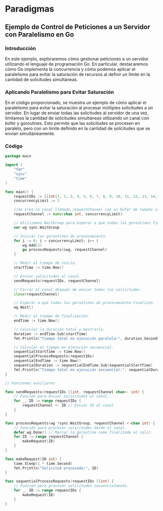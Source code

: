 # Paradigmas

## Ejemplo de Control de Peticiones a un Servidor con Paralelismo en Go

### Introducción
En este ejemplo, exploraremos cómo gestionar peticiones a un servidor utilizando el lenguaje de programación Go. En particular, destacaremos cómo Go implementa la concurrencia y cómo podemos aplicar el paralelismo para evitar la saturación de recursos al definir un límite en la cantidad de solicitudes simultáneas.

### Aplicando Paralelismo para Evitar Saturación
En el código proporcionado, se muestra un ejemplo de cómo aplicar el paralelismo para evitar la saturación al procesar múltiples solicitudes a un servidor. En lugar de enviar todas las solicitudes al servidor de una vez, limitamos la cantidad de solicitudes simultáneas utilizando un canal con búfer y goroutines. Esto permite que las solicitudes se procesen en paralelo, pero con un límite definido en la cantidad de solicitudes que se envían simultáneamente.


### Código
```go
package main

import (
	"fmt"
	"sync"
	"time"
)

func main() {
	requestIDs := []int{1, 2, 3, 4, 5, 6, 7, 8, 9, 10, 11, 12, 13, 14, 15, 16, 17, 18, 19, 20}
	concurrencyLimit := 3

	//Se crea un canal llamado requestChannel con un búfer de tamaño concurrencyLimit para limitar el número de solicitudes que pueden procesarse en paralelo.
	requestChannel := make(chan int, concurrencyLimit)

	// Utilizamos WaitGroup para esperar a que todas las goroutines finalicen.
	var wg sync.WaitGroup

	// Iniciar las goroutines de procesamiento.
	for i := 0; i < concurrencyLimit; i++ {
		wg.Add(1)
		go processRequests(&wg, requestChannel)
	}

	// Medir el tiempo de inicio.
	startTime := time.Now()

	// Enviar solicitudes al canal.
	sendRequests(requestIDs, requestChannel)

	// Cerrar el canal después de enviar todas las solicitudes.
	close(requestChannel)

	// Esperar a que todas las goroutines de procesamiento finalicen.
	wg.Wait()

	// Medir el tiempo de finalización.
	endTime := time.Now()

	// Calcular la duración total y mostrarla.
	duration := endTime.Sub(startTime)
	fmt.Println("Tiempo total en ejecución paralela:", duration.Seconds(), "segundos")

	// Calcular el tiempo en ejecución secuencial.
	sequentialStartTime := time.Now()
	sequentialProcessRequests(requestIDs)
	sequentialEndTime := time.Now()
	sequentialDuration := sequentialEndTime.Sub(sequentialStartTime)
	fmt.Println("Tiempo total en ejecución secuencial:", sequentialDuration.Seconds(), "segundos")
}

// Funciones auxiliares

func sendRequests(requestIDs []int, requestChannel chan<- int) {
	// Función para enviar solicitudes al canal.
	for _, ID := range requestIDs {
		requestChannel <- ID // Enviar ID al canal
	}
}

func processRequests(wg *sync.WaitGroup, requestChannel <-chan int) {
	// Función para procesar solicitudes desde el canal.
	defer wg.Done() // Marcar la goroutine como finalizada al salir.
	for ID := range requestChannel {
		makeRequest(ID)
	}
}

func makeRequest(ID int) {
	time.Sleep(1 * time.Second)
	fmt.Println("Solicitud procesada:", ID)
}

func sequentialProcessRequests(requestIDs []int) {
	// Función para procesar solicitudes secuencialmente.
	for _, ID := range requestIDs {
		makeRequest(ID)
	}
}
```
